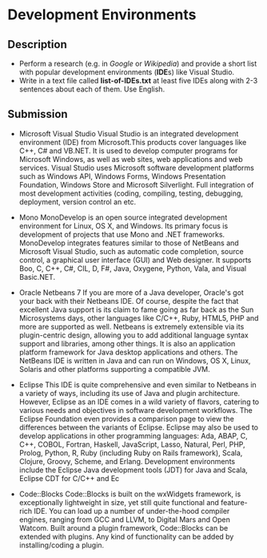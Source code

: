 # Development Environments

## Description
- Perform a research (e.g. in _Google_ or _Wikipedia_) and provide a short list with popular development environments (**IDE**s) like Visual Studio.
- Write in a text file called **list-of-IDEs.txt** at least five IDEs along with 2-3 sentences about each of them. Use English.

## Submission

- Microsoft Visual Studio
Visual Studio is an integrated development environment (IDE) from Microsoft.This products cover languages like C++, C# and VB.NET. It is used to develop computer
programs for Microsoft Windows, as well as web sites, web applications and web services. Visual Studio uses Microsoft software development platforms such as 
Windows API, Windows Forms, Windows Presentation Foundation, Windows Store and Microsoft Silverlight. Full integration of most development activities 
(coding, compiling, testing, debugging, deployment, version control an etc.

- Mono
MonoDevelop is an open source integrated development environment for Linux, OS X, and Windows. 
Its primary focus is development of projects that use Mono and .NET frameworks.
MonoDevelop integrates features similar to those of NetBeans and Microsoft Visual Studio, such as automatic code completion, source control, 
a graphical user interface (GUI) and Web designer.
It supports Boo, C, C++, C#, CIL, D, F#, Java, Oxygene, Python, Vala, and Visual Basic.NET.

- Oracle Netbeans 7
If you are more of a Java developer, Oracle's got your back with their Netbeans IDE. Of course, despite the fact that excellent Java support is its claim to 
fame going as far back as the Sun Microsystems days, other languages like C/C++, Ruby, HTML5, PHP and more are supported as well. 
Netbeans is extremely extensible via its plugin-centric design, allowing you to add additional language syntax support and libraries, among other things.
It is also an application platform framework for Java desktop applications and others.
The NetBeans IDE is written in Java and can run on Windows, OS X, Linux, Solaris and other platforms supporting a compatible JVM.

- Eclipse
This IDE is quite comprehensive and even similar to Netbeans in a variety of ways, including its use of Java and plugin architecture. However, Eclipse as an 
IDE comes in a wild variety of flavors, catering to various needs and objectives in software development workflows. 
The Eclipse Foundation even provides a comparison page to view the differences between the variants of Eclipse. Eclipse may also be used to develop applications 
in other programming languages: Ada, ABAP, C, C++, COBOL, Fortran, Haskell, JavaScript, Lasso, Natural, Perl, PHP, Prolog, Python, R, 
Ruby (including Ruby on Rails framework), Scala, Clojure, Groovy, Scheme, and Erlang. Development environments include the Eclipse Java development tools (JDT) 
for Java and Scala, Eclipse CDT for C/C++ and Ec

- Code::Blocks
Code::Blocks is built on the wxWidgets framework, is exceptionally lightweight in size, yet still quite functional and feature-rich IDE. You can load up a number
of under-the-hood compiler engines, ranging from GCC and LLVM, to Digital Mars and Open Watcom.
Built around a plugin framework, Code::Blocks can be extended with plugins. 
Any kind of functionality can be added by installing/coding a plugin.
